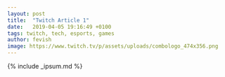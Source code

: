 ```yaml
---
layout: post
title:  "Twitch Article 1"
date:   2019-04-05 19:16:49 +0100
tags: twitch, tech, esports, games
author: fevish
image: https://www.twitch.tv/p/assets/uploads/combologo_474x356.png
---
```


{% include _ipsum.md %} 
